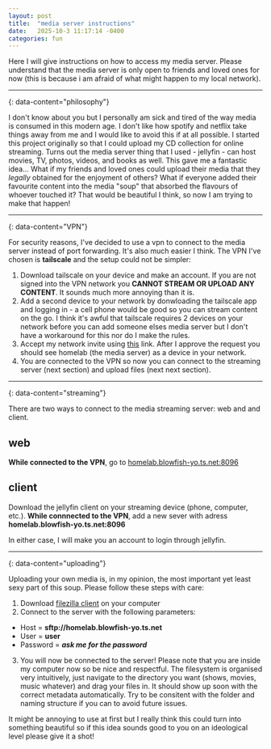 ```yaml
---
layout: post
title:  "media server instructions"
date:   2025-10-3 11:17:14 -0400
categories: fun
---
```


Here I will give instructions on how to access my media server. Please understand that the media server is only open to friends and loved ones for now (this is because i am afraid of what might happen to my local network).

---
{: data-content="philosophy"}

I don't know about you but I personally am sick and tired of the way media is consumed in this modern age. I don't like how spotify and netflix take things away from me and I would like to avoid this if at all possible. I started this project originally so that I could upload my CD collection for online streaming. Turns out the media server thing that I used - jellyfin - can host movies, TV, photos, videos, and books as well. This gave me a fantastic idea... What if my friends and loved ones could upload their media that they *legally* obtained for the enjoyment of others? What if everyone added their favourite content into the media "soup" that absorbed the flavours of whoever touched it? That would be beautiful I think, so now I am trying to make that happen!

---
{: data-content="VPN"}

For security reasons, I've decided to use a vpn to connect to the media server instead of port forwarding. It's also much easier I think. The VPN I've chosen is **tailscale** and the setup could not be simpler:

1. Download tailscale on your device and make an account. If you are not signed into the VPN network you **CANNOT STREAM OR UPLOAD ANY CONTENT**. It sounds much more annoying than it is.
2. Add a second device to your network by donwloading the tailscale app and logging in - a cell phone would be good so you can stream content on the go. I think it's awful that tailscale requires 2 devices on your network before you can add someone elses media server but I don't have a workaround for this nor do I make the rules.
3. Accept my network invite using <a href="https://login.tailscale.com/admin/invite/K67MpXH4Av5aijEq6U1B11">this</a> link. After I approve the request you should see homelab (the media server) as a device in your network.
4. You are connected to the VPN so now you can connect to the streaming server (next section) and upload files (next next section).

---
{: data-content="streaming"}

There are two ways to connect to the media streaming server: web and and client.

## web

**While connected to the VPN**, go to <a href="http://homelab.blowfish-yo.ts.net:8096">homelab.blowfish-yo.ts.net:8096</a>

## client

Download the jellyfin client on your streaming device (phone, computer, etc.). **While connnected to the VPN**, add a new sever with adress **homelab.blowfish-yo.ts.net:8096**

In either case, I will make you an account to login through jellyfin.

---
{: data-content="uploading"}

Uploading your own media is, in my opinion, the most important yet least sexy part of this soup. Please follow these steps with care:
1. Download <a href="https://filezilla-project.org/">filezilla client</a> on your computer
2. Connect to the server with the following parameters:
  - Host = **sftp://homelab.blowfish-yo.ts.net**
  - User = **user**
  - Password = ***ask me for the password***
3. You will now be connected to the server! Please note that you are inside my computer now so be nice and respectful. The filesystem is organised very intuitively, just navigate to the directory you want (shows, movies, music whatever) and drag your files in. It should show up soon with the correct metadata automatically. Try to be consitent with the folder and naming structure if you can to avoid future issues.

It might be annoying to use at first but I really think this could turn into something beautiful so if this idea sounds good to you on an ideological level please give it a shot!